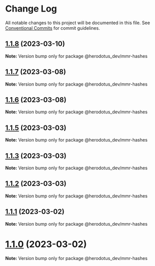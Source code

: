 # Change Log

All notable changes to this project will be documented in this file.
See [Conventional Commits](https://conventionalcommits.org) for commit guidelines.

## [1.1.8](https://github.com/HerodotusDev/merkle-mountain-range/compare/v1.1.7...v1.1.8) (2023-03-10)

**Note:** Version bump only for package @herodotus_dev/mmr-hashes





## [1.1.7](https://github.com/HerodotusDev/merkle-mountain-range/compare/v1.1.6...v1.1.7) (2023-03-08)

**Note:** Version bump only for package @herodotus_dev/mmr-hashes





## [1.1.6](https://github.com/HerodotusDev/merkle-mountain-range/compare/v1.1.5...v1.1.6) (2023-03-08)

**Note:** Version bump only for package @herodotus_dev/mmr-hashes





## [1.1.5](https://github.com/HerodotusDev/merkle-mountain-range/compare/v1.1.4...v1.1.5) (2023-03-03)

**Note:** Version bump only for package @herodotus_dev/mmr-hashes





## [1.1.3](https://github.com/HerodotusDev/merkle-mountain-range/compare/v1.1.2...v1.1.3) (2023-03-03)

**Note:** Version bump only for package @herodotus_dev/mmr-hashes





## [1.1.2](https://github.com/HerodotusDev/merkle-mountain-range/compare/v1.1.1...v1.1.2) (2023-03-03)

**Note:** Version bump only for package @herodotus_dev/mmr-hashes





## [1.1.1](https://github.com/HerodotusDev/merkle-mountain-range/compare/v1.1.0...v1.1.1) (2023-03-02)

**Note:** Version bump only for package @herodotus_dev/mmr-hashes





# [1.1.0](https://github.com/HerodotusDev/merkle-mountain-range/compare/v1.1.0-alpha.0...v1.1.0) (2023-03-02)

**Note:** Version bump only for package @herodotus_dev/mmr-hashes
